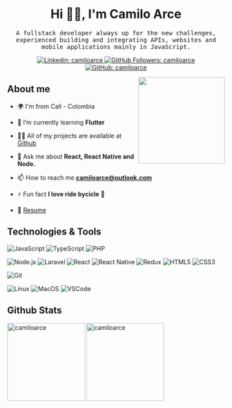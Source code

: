 <h1 align="center">Hi 👋🤓, I'm Camilo Arce</h1>
<samp>
  <p align="center">A fullstack developer always up for the new challenges, experienced building and integrating APIs, websites and mobile applications mainly in JavaScript.</p>
</samp>
<p align="center">
  <a href="https://www.linkedin.com/in/camiloarce/" target="_blank">
    <img
      src="https://img.shields.io/badge/-camiloarce-blue?style=flat-square&logo=Linkedin&logoColor=white&link=https://www.linkedin.com/in/camiloarce/"
      alt="Linkedin: camiloarce"
    />
  </a>
  <a href="https://github.com/camiloarce/" target="_blank">
    <img
      src="https://komarev.com/ghpvc/?username=camiloarce"
      alt="GitHub Followers: camiloarce"
    />
  </a>
  <a href="https://github.com/camiloarce?tab=followers" target="_blank">
    <img
      src="https://img.shields.io/github/followers/camiloarce?label=follow&style=social"
      alt="GitHub: camiloarce"
    />
  </a>
</p>
<a href="https://camiloarce.com/" target="_blank">
  <img src="https://github.com/samujjwaal/samujjwaal/raw/master/etc/python.png" align="right" height="200" />
</a>

## About me

- 🌍 I'm from Cali - Colombia

- 🌱 I’m currently learning **Flutter**

- 👨‍💻 All of my projects are available at [Github](https://github.com/camiloarce)

- 💬 Ask me about **React, React Native and Node.**

- 📫 How to reach me **camiloarce@outlook.com**

- ⚡ Fun fact **I love ride bycicle** :bicyclist:

- 📝 [Resume](./files/camilo-arce-cv.pdf)

## Technologies & Tools

<p align="left">

  ![JavaScript](https://img.shields.io/badge/Code-JavaScript-informational?style=flat&logo=javascript&logoColor=white&color=F08E48)
  ![TypeScript](https://img.shields.io/badge/Code-TypeScript-informational?style=flat&logoColor=white&color=F08E48&logo=typescript)
  ![PHP](https://img.shields.io/badge/Code-PHP-informational?style=flat&logoColor=white&color=F08E48&logo=php)

</p>
<p align="left">

  ![Node.js](https://img.shields.io/badge/Code-Node.js-informational?style=flat&logoColor=white&color=F08E48&logo=node.js)
  ![Laravel](https://img.shields.io/badge/Code-Laravel-informational?style=flat&logoColor=white&color=F08E48&logo=laravel)
  ![React](https://img.shields.io/badge/Code-React-informational?style=flat&logo=react&logoColor=white&color=F08E48)
  ![React Native](https://img.shields.io/badge/Code-React%20Native-informational?style=flat&logoColor=white&color=F08E48&logo=react)
  ![Redux](https://img.shields.io/badge/Code-Redux-informational?style=flat&logoColor=white&color=F08E48&logo=redux)
  ![HTML5](https://img.shields.io/badge/Code-HTML5-informational?style=flat&logoColor=white&color=F08E48&logo=HTML5)
  ![CSS3](https://img.shields.io/badge/Code-CSS3-informational?style=flat&logoColor=white&color=F08E48&logo=CSS3)

</p>
<p align="left">

  ![Git](https://img.shields.io/badge/Code-Git-informational?style=flat&logoColor=white&color=F08E48&logo=git)

</p>
<p align="left">

  ![Linux](https://img.shields.io/badge/OS-Linux-informational?style=flat&logo=linux&logoColor=white&color=F08E48)
  ![MacOS](https://img.shields.io/badge/OS-macOS-informational?style=flat&logo=apple&logoColor=white&color=F08E48)
  ![VSCode](https://img.shields.io/badge/Editor-VSCode-blue?style=flat&logo=visual-studio-code&logoColor=white&color=F08E48)

</p>

## Github Stats

<a href="https://github.com/camiloarce" target="_blank">
  <img
    align="left"
    height="180em"
    alt="camiloarce"
    src="https://github-readme-stats.vercel.app/api?username=camiloarce&count_private=true&show_icons=true&title_color=F08E48&icon_color=00FFFF&text_color=B7CFF9&bg_color=1E1E1E&hide_border=true"
  />
  <img
    align="left"
    height="180em"
    alt="camiloarce"
    src="https://github-readme-stats.vercel.app/api/top-langs/?username=camiloarce&theme=buefy&title_color=F08E48&icon_color=00FFFF&text_color=B7CFF9&bg_color=1E1E1E&hide_border=true"
  />
</a>
